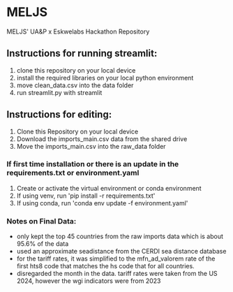 # MELJS
MELJS' UA&amp;P x Eskwelabs Hackathon Repository

## Instructions for running streamlit:
1. clone this repository on your local device
2. install the required libraries on your local python environment
3. move clean_data.csv into the data folder
4. run streamlit.py with streamlit

## Instructions for editing:
1. Clone this Repository on your local device
2. Download the imports_main.csv data from the shared drive
3. Move the imports_main.csv into the raw_data folder

### If first time installation or there is an update in the requirements.txt or environment.yaml
1. Create or activate the virtual environment or conda environment
2. If using venv, run 'pip install -r requirements.txt'
3. If using conda, run 'conda env update -f environment.yaml'

### Notes on Final Data:
- only kept the top 45 countries from the raw imports data which is about 95.6% of the data
- used an approximate seadistance from the CERDI sea distance database
- for the tariff rates, it was simplified to the mfn_ad_valorem rate of the first hts8 code that matches the hs code that for all countries. 
- disregarded the month in the data. tariff rates were taken from the US 2024, however the wgi indicators were from 2023
